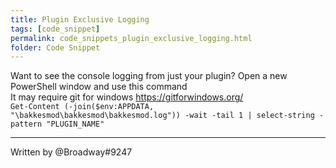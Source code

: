 ```yaml
---
title: Plugin Exclusive Logging
tags: [code_snippet]
permalink: code_snippets_plugin_exclusive_logging.html
folder: Code Snippet
---
```


Want to see the console logging from just your plugin? Open a new PowerShell window and use this command  
It may require git for windows <https://gitforwindows.org/>  
`Get-Content (-join($env:APPDATA, "\bakkesmod\bakkesmod\bakkesmod.log")) -wait -tail 1 | select-string -pattern "PLUGIN_NAME"`

---
Written by @Broadway#9247